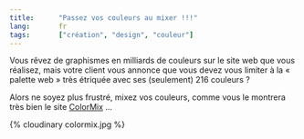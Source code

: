 ```yaml
--- 
title:      "Passez vos couleurs au mixer !!!" 
lang:       fr 
tags:       ["création", "design", "couleur"]
---
```



Vous rêvez de graphismes en milliards de couleurs sur le site web que vous réalisez, mais votre client vous annonce que vous devez vous limiter à la « palette web » très étriquée avec ses (seulement) 216 couleurs ?

Alors ne soyez plus frustré, mixez vos couleurs, comme vous le montrera très bien le site [ColorMix](http://www.colormix.com/) ...

{% cloudinary colormix.jpg %}

